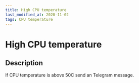 ```yaml
---
title: High CPU temperature
last_modified_at: 2020-11-02
tags: CPU temperature
---
```


# High CPU temperature

## Description

If CPU temperature is above 50C send an Telegram message.
